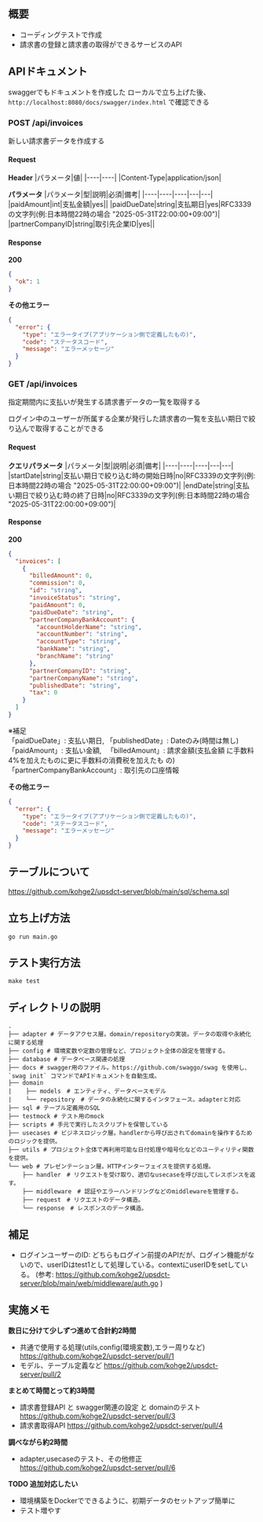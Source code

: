 ## 概要
- コーディングテストで作成
- 請求書の登録と請求書の取得ができるサービスのAPI

## APIドキュメント
swaggerでもドキュメントを作成した
ローカルで立ち上げた後、
`http://localhost:8080/docs/swagger/index.html` で確認できる


### POST /api/invoices
新しい請求書データを作成する <br>

#### Request
**Header**
|パラメータ|値|
|----|----|
|Content-Type|application/json|

**パラメータ**
|パラメータ|型|説明|必須|備考|
|----|----|----|---|---|
|paidAmount|int|支払金額|yes||
|paidDueDate|string|支払期日|yes|RFC3339の文字列(例:日本時間22時の場合 "2025-05-31T22:00:00+09:00")|
|partnerCompanyID|string|取引先企業ID|yes||

#### Response 
**200** 
```json
{
  "ok": 1
}
```
**その他エラー**
```json
{
  "error": {
    "type": "エラータイプ(アプリケーション側で定義したもの)",
    "code": "ステータスコード",
    "message": "エラーメッセージ"
  }
}
```


### GET /api/invoices
指定期間内に支払いが発生する請求書データの一覧を取得する

ログイン中のユーザーが所属する企業が発行した請求書の一覧を支払い期日で絞り込んで取得することができる

#### Request
**クエリパラメータ**
|パラメータ|型|説明|必須|備考|
|----|----|----|---|---|
|startDate|string|支払い期日で絞り込む時の開始日時|no|RFC3339の文字列(例:日本時間22時の場合 "2025-05-31T22:00:00+09:00")|
|endDate|string|支払い期日で絞り込む時の終了日時|no|RFC3339の文字列(例:日本時間22時の場合 "2025-05-31T22:00:00+09:00")|

#### Response
**200**
```json
{
  "invoices": [
    {
      "billedAmount": 0,
      "commission": 0,
      "id": "string",
      "invoiceStatus": "string",
      "paidAmount": 0,
      "paidDueDate": "string",
      "partnerCompanyBankAccount": {
        "accountHolderName": "string",
        "accountNumber": "string",
        "accountType": "string",
        "bankName": "string",
        "branchName": "string"
      },
      "partnerCompanyID": "string",
      "partnerCompanyName": "string",
      "publishedDate": "string",
      "tax": 0
    }
  ]
}
```
※補足 <br>
「paidDueDate」: 支払い期日, 「publishedDate」: Dateのみ(時間は無し) <br>
「paidAmount」: 支払い金額, 　「billedAmount」: 請求金額(支払金額 に手数料4%を加えたものに更に手数料の消費税を加えたも の) <br>
「partnerCompanyBankAccount」: 取引先の口座情報 <br>

**その他エラー**
```json
{
  "error": {
    "type": "エラータイプ(アプリケーション側で定義したもの)",
    "code": "ステータスコード",
    "message": "エラーメッセージ"
  }
}
```

## テーブルについて
https://github.com/kohge2/upsdct-server/blob/main/sql/schema.sql 

## 立ち上げ方法
```
go run main.go
```

## テスト実行方法
```
make test
```

## ディレクトリの説明
```
.
├── adapter # データアクセス層。domain/repositoryの実装。データの取得や永続化に関する処理
├── config # 環境変数や定数の管理など、プロジェクト全体の設定を管理する。
├── database # データベース関連の処理
├── docs # swagger用のファイル。https://github.com/swaggo/swag を使用し、`swag init` コマンドでAPIドキュメントを自動生成。
├── domain 
|    ├── models　# エンティティ、データベースモデル
|    └── repository　# データの永続化に関するインタフェース。adapterと対応
├── sql # テーブル定義用のSQL
├── testmock # テスト用のmock
├── scripts # 手元で実行したスクリプトを保管している
├── usecases # ビジネスロジック層。handlerから呼び出されてdomainを操作するためのロジックを提供。
├── utils # プロジェクト全体で再利用可能な日付処理や暗号化などのユーティリティ関数を提供。
└── web # プレゼンテーション層。HTTPインターフェイスを提供する処理。
    ├── handler　# リクエストを受け取り、適切なusecaseを呼び出してレスポンスを返す。
    ├── middleware　# 認証やエラーハンドリングなどのmiddlewareを管理する。
    ├── request　# リクエストのデータ構造。
    └── response　# レスポンスのデータ構造。
```

## 補足
- ログインユーザーのID: どちらもログイン前提のAPIだが、ログイン機能がないので、userIDはtest1として処理している。contextにuserIDをsetしている。
  (参考: https://github.com/kohge2/upsdct-server/blob/main/web/middleware/auth.go )

## 実施メモ
**数日に分けて少しずつ進めて合計約2時間**
- 共通で使用する処理(utils,config(環境変数),エラー周りなど) https://github.com/kohge2/upsdct-server/pull/1
- モデル、テーブル定義など https://github.com/kohge2/upsdct-server/pull/2

**まとめて時間とって約3時間**
- 請求書登録API と swagger関連の設定 と domainのテスト https://github.com/kohge2/upsdct-server/pull/3
- 請求書取得API  https://github.com/kohge2/upsdct-server/pull/4

**調べながら約2時間**
- adapter,usecaseのテスト、その他修正 https://github.com/kohge2/upsdct-server/pull/6

**TODO 追加対応したい**
- 環境構築をDockerでできるように、初期データのセットアップ簡単に
- テスト増やす
